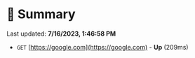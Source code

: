 # 📖 Summary
Last updated: **7/16/2023, 1:46:58 PM**

- `GET` [https://google.com](https://google.com) - **Up** (209ms)
